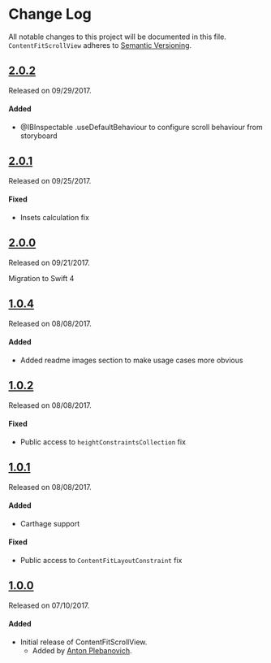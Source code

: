 # Change Log
All notable changes to this project will be documented in this file.
`ContentFitScrollView` adheres to [Semantic Versioning](http://semver.org/).

## [2.0.2](https://github.com/APUtils/ContentFitScrollView/releases/tag/2.0.2)
Released on 09/29/2017.

#### Added
- @IBInspectable .useDefaultBehaviour to configure scroll behaviour from storyboard


## [2.0.1](https://github.com/APUtils/ContentFitScrollView/releases/tag/2.0.1)
Released on 09/25/2017.

#### Fixed
- Insets calculation fix


## [2.0.0](https://github.com/APUtils/ContentFitScrollView/releases/tag/2.0.0)
Released on 09/21/2017.

Migration to Swift 4


## [1.0.4](https://github.com/APUtils/ContentFitScrollView/releases/tag/1.0.4)
Released on 08/08/2017.

#### Added
- Added readme images section to make usage cases more obvious


## [1.0.2](https://github.com/APUtils/ContentFitScrollView/releases/tag/1.0.2)
Released on 08/08/2017.

#### Fixed
- Public access to `heightConstraintsCollection` fix


## [1.0.1](https://github.com/APUtils/ContentFitScrollView/releases/tag/1.0.1)
Released on 08/08/2017.

#### Added
- Carthage support

#### Fixed
- Public access to `ContentFitLayoutConstraint` fix


## [1.0.0](https://github.com/APUtils/ContentFitScrollView/releases/tag/1.0.0)
Released on 07/10/2017.

#### Added
- Initial release of ContentFitScrollView.
  - Added by [Anton Plebanovich](https://github.com/anton-plebanovich).
